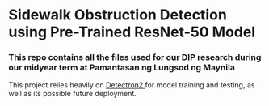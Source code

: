 <h1> Sidewalk Obstruction Detection using Pre-Trained ResNet-50 Model </h1>
<h3> This repo contains all the files used for our DIP research during our midyear term at Pamantasan ng Lungsod ng Maynila </h3>
<p> This project relies heavily on <a href="https://github.com/facebookresearch/detectron2"> Detectron2 </a> for model training and
  testing, as well as its possible future deployment. </p>
